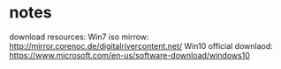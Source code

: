 # notes
download resources:
  Win7 iso mirrow: http://mirror.corenoc.de/digitalrivercontent.net/
  Win10 official downlaod: https://www.microsoft.com/en-us/software-download/windows10

